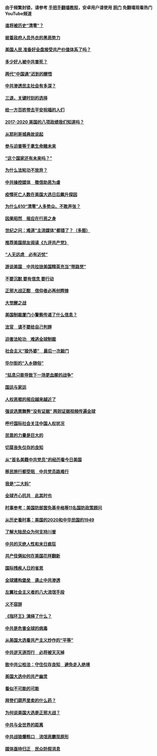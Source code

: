 #### 由于频繁封锁，请参考 [手把手翻墙教程](https://github.com/gfw-breaker/guides/wiki/)，安卓用户请使用 [网门](https://github.com/gfw-breaker/nogfw/blob/master/dl.md?t=01100000) 免翻墙观看热门YouTube频道 

#### [谁将被历史“清零”？](../pages/73/417485.md?t=01100000) 

#### [披着政府人员外衣的黑恶势力](../pages/73/417442.md?t=01100000) 

#### [美国人民 准备好全盘接受共产价值体系了吗？](../pages/73/417491.md?t=01100000) 

#### [多少好人被中共害死？](../pages/73/417144.md?t=01100000) 

#### [两代“中国通”迟到的醒悟](../pages/73/417064.md?t=01100000) 

#### [中共渗透民主社会有多深？](../pages/73/417063.md?t=01100000) 

#### [三退，关键时刻的选择](../pages/73/416969.md?t=01100000) 

#### [给一方百姓带去平安祝福的人们](../pages/73/416941.md?t=01100000) 

#### [2017-2020  美国的八项政绩我们知道吗？](../pages/73/416968.md?t=01100000) 

#### [从耶利哥城典故说起](../pages/73/416892.md?t=01100000) 

#### [参与迫害等于拿生命赌未来](../pages/73/416856.md?t=01100000) 

#### [“这个国家还有未来吗？”](../pages/73/416852.md?t=01100000) 

#### [为什么法轮功不放弃？](../pages/73/416864.md?t=01100000) 

#### [中共操控媒体　微信助恶为虐](../pages/73/416724.md?t=01100000) 

#### [疫情死亡人数在美国大选日后飙升探因](../pages/73/416606.md?t=01100000) 

#### [为什么610“清零”人多势众、不敢声张？](../pages/73/416632.md?t=01100000) 

#### [因果昭然　报应在行恶之身](../pages/73/416582.md?t=01100000) 

#### [世纪之问：难道“主流媒体”都错了？（多图）](../pages/73/416571.md?t=01100000) 

#### [推荐美国朋友阅读《九评共产党》](../pages/73/416510.md?t=01100000) 

#### [“人无远虑　必有近忧”](../pages/73/416513.md?t=01100000) 

#### [游说美国　中共拉拢美国精英充当“带路党”](../pages/73/416529.md?t=01100000) 

#### [不要沉默 要有信念 要行动](../pages/73/416457.md?t=01100000) 

#### [正邪大战正酣　信仰者必再创辉煌](../pages/73/416433.md?t=01100000) 

#### [大觉醒之战](../pages/73/416456.md?t=01100000) 

#### [美国制裁厦门小警察传递了什么信息？](../pages/73/416432.md?t=01100000) 

#### [法官　请不要给自己判罪](../pages/73/416379.md?t=01100000) 

#### [迫害法轮功　难逃全球制裁](../pages/73/416380.md?t=01100000) 

#### [社会主义“狼外婆”　最后一次敲门](../pages/73/416394.md?t=01100000) 

#### [华尔街的“入乡随俗”](../pages/73/416395.md?t=01100000) 

#### [“姑息只能导致下一场更血腥的战争”](../pages/73/416223.md?t=01100000) 

#### [国运与家运](../pages/73/416224.md?t=01100000) 

#### [人权恶棍的报应越来越近了](../pages/73/416276.md?t=01100000) 

#### [强说选票舞弊“没有证据” 两则证据视频传遍全球](../pages/73/416227.md?t=01100000) 

#### [呼吁国际社会关注中国人权状况](../pages/73/416135.md?t=01100000) 

#### [民意的力量是巨大的](../pages/73/416222.md?t=01100000) 

#### [切莫丧失仅存的良知](../pages/73/416134.md?t=01100000) 

#### [从“首名美籍中共党员”的经历看今日美国](../pages/73/416114.md?t=01100000) 

#### [移民旅行都受阻　中共党员路难行](../pages/73/416033.md?t=01100000) 

#### [我是“二大妈”](../pages/73/415529.md?t=01100000) 

#### [全球齐心抗共　此其时也](../pages/73/415989.md?t=01100000) 

#### [时事参考：美国防部罢免基辛格等11名国防政策顾问](../pages/73/415970.md?t=01100000) 

#### [从历史看时事：美国的2020和中华民国的1949](../pages/73/415949.md?t=01100000) 

#### [了解大陆民众为何支持川普](../pages/73/415950.md?t=01100000) 

#### [中共的灭绝人性和末日疯狂](../pages/73/415944.md?t=01100000) 

#### [共产伎俩如何在美国花样翻新](../pages/73/415908.md?t=01100000) 

#### [国际残疾人日的省思](../pages/73/415849.md?t=01100000) 

#### [全球建构堡垒　遏止中共渗透](../pages/73/415850.md?t=01100000) 

#### [左翼社会主义者的八大流氓手段](../pages/73/415802.md?t=01100000) 

#### [义不容辞](../pages/73/415807.md?t=01100000) 

#### [《指环王》演绎了什么？](../pages/73/415739.md?t=01100000) 

#### [中共是危害全球的病毒](../pages/73/415569.md?t=01100000) 

#### [从美国大选看共产主义炒作的“平等”](../pages/73/415654.md?t=01100000) 

#### [中共逆天道而行　必将被天灭掉](../pages/73/415626.md?t=01100000) 

#### [致中共公检法：守住仅存良知　避免走入绝境](../pages/73/415627.md?t=01100000) 

#### [美国大选中的共产幽灵](../pages/73/415618.md?t=01100000) 

#### [看似不可能的可能](../pages/73/415619.md?t=01100000) 

#### [拜登们葫芦里卖的什么药？](../pages/73/415531.md?t=01100000) 

#### [为何说美国大选是正邪大战？](../pages/73/415530.md?t=01100000) 

#### [中共与全世界的距离](../pages/73/415435.md?t=01100000) 

#### [中共战狼爆粗口　流氓恶霸现原形](../pages/73/415426.md?t=01100000) 

#### [媒体亟待归正　民众防假消息](../pages/73/415402.md?t=01100000) 

